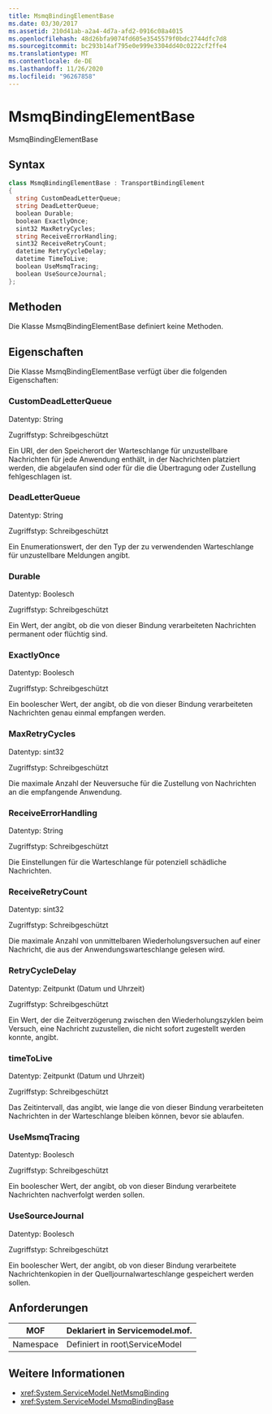 ```yaml
---
title: MsmqBindingElementBase
ms.date: 03/30/2017
ms.assetid: 210d41ab-a2a4-4d7a-afd2-0916c08a4015
ms.openlocfilehash: 48d26bfa9074fd605e3545579f0bdc2744dfc7d8
ms.sourcegitcommit: bc293b14af795e0e999e3304dd40c0222cf2ffe4
ms.translationtype: MT
ms.contentlocale: de-DE
ms.lasthandoff: 11/26/2020
ms.locfileid: "96267858"
---
```

# <a name="msmqbindingelementbase"></a>MsmqBindingElementBase

MsmqBindingElementBase  
  
## <a name="syntax"></a>Syntax  
  
```csharp  
class MsmqBindingElementBase : TransportBindingElement  
{  
  string CustomDeadLetterQueue;  
  string DeadLetterQueue;  
  boolean Durable;  
  boolean ExactlyOnce;  
  sint32 MaxRetryCycles;  
  string ReceiveErrorHandling;  
  sint32 ReceiveRetryCount;  
  datetime RetryCycleDelay;  
  datetime TimeToLive;  
  boolean UseMsmqTracing;  
  boolean UseSourceJournal;  
};  
```  
  
## <a name="methods"></a>Methoden  

 Die Klasse MsmqBindingElementBase definiert keine Methoden.  
  
## <a name="properties"></a>Eigenschaften  

 Die Klasse MsmqBindingElementBase verfügt über die folgenden Eigenschaften:  
  
### <a name="customdeadletterqueue"></a>CustomDeadLetterQueue  

 Datentyp: String  
  
 Zugriffstyp: Schreibgeschützt  
  
 Ein URI, der den Speicherort der Warteschlange für unzustellbare Nachrichten für jede Anwendung enthält, in der Nachrichten platziert werden, die abgelaufen sind oder für die die Übertragung oder Zustellung fehlgeschlagen ist.  
  
### <a name="deadletterqueue"></a>DeadLetterQueue  

 Datentyp: String  
  
 Zugriffstyp: Schreibgeschützt  
  
 Ein Enumerationswert, der den Typ der zu verwendenden Warteschlange für unzustellbare Meldungen angibt.  
  
### <a name="durable"></a>Durable  

 Datentyp: Boolesch  
  
 Zugriffstyp: Schreibgeschützt  
  
 Ein Wert, der angibt, ob die von dieser Bindung verarbeiteten Nachrichten permanent oder flüchtig sind.  
  
### <a name="exactlyonce"></a>ExactlyOnce  

 Datentyp: Boolesch  
  
 Zugriffstyp: Schreibgeschützt  
  
 Ein boolescher Wert, der angibt, ob die von dieser Bindung verarbeiteten Nachrichten genau einmal empfangen werden.  
  
### <a name="maxretrycycles"></a>MaxRetryCycles  

 Datentyp: sint32  
  
 Zugriffstyp: Schreibgeschützt  
  
 Die maximale Anzahl der Neuversuche für die Zustellung von Nachrichten an die empfangende Anwendung.  
  
### <a name="receiveerrorhandling"></a>ReceiveErrorHandling  

 Datentyp: String  
  
 Zugriffstyp: Schreibgeschützt  
  
 Die Einstellungen für die Warteschlange für potenziell schädliche Nachrichten.  
  
### <a name="receiveretrycount"></a>ReceiveRetryCount  

 Datentyp: sint32  
  
 Zugriffstyp: Schreibgeschützt  
  
 Die maximale Anzahl von unmittelbaren Wiederholungsversuchen auf einer Nachricht, die aus der Anwendungswarteschlange gelesen wird.  
  
### <a name="retrycycledelay"></a>RetryCycleDelay  

 Datentyp: Zeitpunkt (Datum und Uhrzeit)  
  
 Zugriffstyp: Schreibgeschützt  
  
 Ein Wert, der die Zeitverzögerung zwischen den Wiederholungszyklen beim Versuch, eine Nachricht zuzustellen, die nicht sofort zugestellt werden konnte, angibt.  
  
### <a name="timetolive"></a>timeToLive  

 Datentyp: Zeitpunkt (Datum und Uhrzeit)  
  
 Zugriffstyp: Schreibgeschützt  
  
 Das Zeitintervall, das angibt, wie lange die von dieser Bindung verarbeiteten Nachrichten in der Warteschlange bleiben können, bevor sie ablaufen.  
  
### <a name="usemsmqtracing"></a>UseMsmqTracing  

 Datentyp: Boolesch  
  
 Zugriffstyp: Schreibgeschützt  
  
 Ein boolescher Wert, der angibt, ob von dieser Bindung verarbeitete Nachrichten nachverfolgt werden sollen.  
  
### <a name="usesourcejournal"></a>UseSourceJournal  

 Datentyp: Boolesch  
  
 Zugriffstyp: Schreibgeschützt  
  
 Ein boolescher Wert, der angibt, ob von dieser Bindung verarbeitete Nachrichtenkopien in der Quelljournalwarteschlange gespeichert werden sollen.  
  
## <a name="requirements"></a>Anforderungen  
  
|MOF|Deklariert in Servicemodel.mof.|  
|---------|-----------------------------------|  
|Namespace|Definiert in root\ServiceModel|  
  
## <a name="see-also"></a>Weitere Informationen

- <xref:System.ServiceModel.NetMsmqBinding>
- <xref:System.ServiceModel.MsmqBindingBase>
